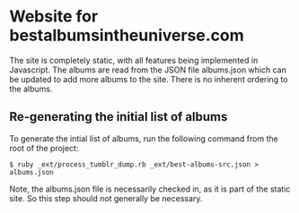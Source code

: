 # Website for bestalbumsintheuniverse.com

The site is completely static, with all features being implemented in 
Javascript. The albums are read from the JSON file albums.json which can be
updated to add more albums to the site. There is no inherent ordering to the
albums.

## Re-generating the initial list of albums

To generate the intial list of albums, run the following command from the root
of the project:

`$ ruby _ext/process_tumblr_dump.rb _ext/best-albums-src.json > albums.json`

Note, the albums.json file is necessarily checked in, as it is part of the static site. So this step should not generally be necessary.
